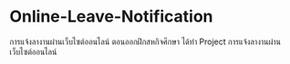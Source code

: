 # Online-Leave-Notification
การแจ้งลางานผ่านเว็บไซต์ออนไลน์
ตอนออกฝึกสหกิจศึกษา ได้ทำ Project การแจ้งลางานผ่านเว็บไซต์ออนไลน์
